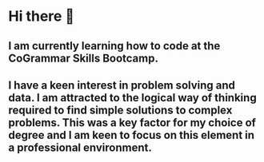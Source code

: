 # **Hi there** 👋
## I am currently learning how to code at the CoGrammar Skills Bootcamp.
## I have a keen interest in problem solving and data. I am attracted to the logical way of thinking required to find simple solutions to complex problems. This was a key factor for my choice of degree and I am keen to focus on this element in a professional environment. 
<!--
**josephmlim/josephmlim** is a ✨ _special_ ✨ repository because its `README.md` (this file) appears on your GitHub profile.

Here are some ideas to get you started:

- 🔭 I’m currently working on ...
- 🌱 I’m currently learning ...
- 👯 I’m looking to collaborate on ...
- 🤔 I’m looking for help with ...
- 💬 Ask me about ...
- 📫 How to reach me: ...
- 😄 Pronouns: ...
- ⚡ Fun fact: ...
-->
